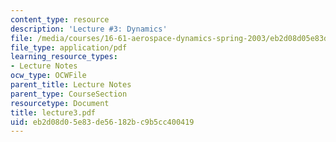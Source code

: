 ```yaml
---
content_type: resource
description: 'Lecture #3: Dynamics'
file: /media/courses/16-61-aerospace-dynamics-spring-2003/eb2d08d05e83de56182bc9b5cc400419_lecture3.pdf
file_type: application/pdf
learning_resource_types:
- Lecture Notes
ocw_type: OCWFile
parent_title: Lecture Notes
parent_type: CourseSection
resourcetype: Document
title: lecture3.pdf
uid: eb2d08d0-5e83-de56-182b-c9b5cc400419
---
```


